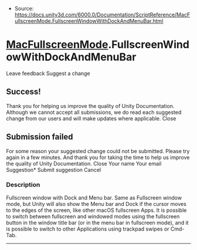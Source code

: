 * Source: https://docs.unity3d.com/6000.0/Documentation/ScriptReference/MacFullscreenMode.FullscreenWindowWithDockAndMenuBar.html

#  [MacFullscreenMode](https://docs.unity3d.com/6000.0/Documentation/ScriptReference/MacFullscreenMode.html).FullscreenWindowWithDockAndMenuBar
Leave feedback
Suggest a change
## Success!
Thank you for helping us improve the quality of Unity Documentation. Although we cannot accept all submissions, we do read each suggested change from our users and will make updates where applicable.
Close
## Submission failed
For some reason your suggested change could not be submitted. Please <a>try again</a> in a few minutes. And thank you for taking the time to help us improve the quality of Unity Documentation.
Close
Your name Your email Suggestion* Submit suggestion
Cancel
### Description
Fullscreen window with Dock and Menu bar.
Same as Fullscreen window mode, but Unity will also show the Menu bar and Dock if the cursor moves to the edges of the screen, like other macOS fullscreen Apps. It is possible to switch between fullscreen and windowed modes using the fullscreen button in the window title bar (or in the menu bar in fullscreen mode), and it is possible to switch to other Applications using trackpad swipes or Cmd-Tab.
* * *
